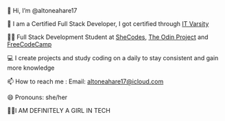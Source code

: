 👋 Hi, I’m @altoneahare17

📜 I am a Certified Full Stack Developer, I got certified through <a href="https://itvarsity.org">IT Varsity</a>

👩‍💻 Full Stack Development Student at <a href="https://www.shecodes.io">SheCodes</a>, <a href="https://www.theodinproject.com">The Odin Project</a> and <a href="https://www.freecodecamp.org">FreeCodeCamp</a>

💻 I create projects and study coding on a daily to stay consistent and gain more knowledge

📫 How to reach me : 
   Email: altoneahare17@icloud.com

😄 Pronouns: she/her

💅🏽I AM DEFINITELY A GIRL IN TECH 
